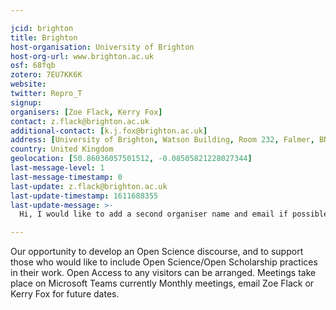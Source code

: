 ```yaml
---

jcid: brighton
title: Brighton
host-organisation: University of Brighton
host-org-url: www.brighton.ac.uk
osf: 68fqb
zotero: 7EU7KK6K
website: 
twitter: Repro_T
signup: 
organisers: [Zoe Flack, Kerry Fox]
contact: z.flack@brighton.ac.uk
additional-contact: [k.j.fox@brighton.ac.uk]
address: [University of Brighton, Watson Building, Room 232, Falmer, BN1 9PH]
country: United Kingdom
geolocation: [50.86036057501512, -0.08505821228027344]
last-message-level: 1
last-message-timestamp: 0
last-update: z.flack@brighton.ac.uk
last-update-timestamp: 1611688355
last-update-message: >-
  Hi, I would like to add a second organiser name and email if possible, and update our bio to monthly meetings

---
```


Our opportunity to develop an Open Science discourse, and to support those who would like to include Open Science/Open Scholarship practices in their work. Open Access to any visitors can be arranged. Meetings take place on Microsoft Teams currently
Monthly meetings, email Zoe Flack or Kerry Fox for future dates.
